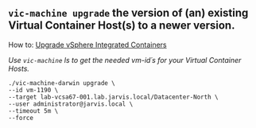 ## `vic-machine upgrade` the version of (an) existing Virtual Container Host(s) to a newer version.

How to: <a href="https://rguske.github.io/post/upgrade-vsphere-integrated-containers/" target="_blank">Upgrade vSphere Integrated Containers</a>

*Use `vic-machine` ls to get the needed vm-id´s for your Virtual Container Hosts.*

```
./vic-machine-darwin upgrade \
--id vm-1190 \
--target lab-vcsa67-001.lab.jarvis.local/Datacenter-North \
--user administrator@jarvis.local \
--timeout 5m \
--force
```